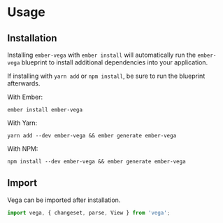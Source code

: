 # Usage

## Installation

Installing `ember-vega` with `ember install` will automatically run the `ember-vega` blueprint to install additional dependencies into your application.

If installing with `yarn add` or `npm install`, be sure to run the blueprint afterwards.

With Ember:

```
ember install ember-vega
```

With Yarn:
```
yarn add --dev ember-vega && ember generate ember-vega
```

With NPM:

```
npm install --dev ember-vega && ember generate ember-vega
```

## Import

Vega can be imported after installation.

```javascript
import vega, { changeset, parse, View } from 'vega';
```
